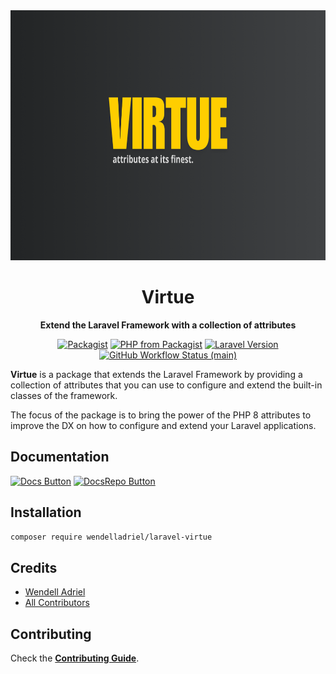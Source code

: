 <div align="center">
    <img src="https://github.com/WendellAdriel/laravel-virtue/raw/main/art/cover.png" alt="Virtue" height="400"/>
    <p>
        <h1>Virtue</h1>
        <strong>Extend the Laravel Framework with a collection of attributes</strong>
    </p>
</div>

<p align="center">
    <a href="https://packagist.org/packages/WendellAdriel/laravel-virtue"><img src="https://img.shields.io/packagist/v/WendellAdriel/laravel-virtue.svg?style=flat-square" alt="Packagist"></a>
    <a href="https://packagist.org/packages/WendellAdriel/laravel-virtue"><img src="https://img.shields.io/packagist/php-v/WendellAdriel/laravel-virtue.svg?style=flat-square" alt="PHP from Packagist"></a>
    <a href="https://packagist.org/packages/WendellAdriel/laravel-virtue"><img src="https://img.shields.io/badge/Laravel-11.x-brightgreen.svg?style=flat-square" alt="Laravel Version"></a>
    <a href="https://github.com/WendellAdriel/laravel-virtue/actions"><img alt="GitHub Workflow Status (main)" src="https://img.shields.io/github/actions/workflow/status/WendellAdriel/laravel-virtue/tests.yml?branch=main&label=Tests"> </a>
</p>

**Virtue** is a package that extends the Laravel Framework by providing a collection of attributes that you can use to
configure and extend the built-in classes of the framework.

The focus of the package is to bring the power of the PHP 8 attributes to improve the DX on how to configure and extend
your Laravel applications.

## Documentation
[![Docs Button]][Docs Link] [![DocsRepo Button]][DocsRepo Link]

## Installation

```bash
composer require wendelladriel/laravel-virtue
```

## Credits

- [Wendell Adriel](https://github.com/WendellAdriel)
- [All Contributors](../../contributors)

## Contributing

Check the **[Contributing Guide](CONTRIBUTING.md)**.

<!---------------------------------------------------------------------------->
[Docs Button]: https://img.shields.io/badge/Website-B30E2E?style=for-the-badge&logoColor=white&logo=GitBook
[Docs Link]: https://wendell-adriel.gitbook.io/laravel-virtue/
[DocsRepo Button]: https://img.shields.io/badge/Repository-3884FF?style=for-the-badge&logoColor=white&logo=GitBook
[DocsRepo Link]: https://github.com/WendellAdriel/laravel-virtue-docs
